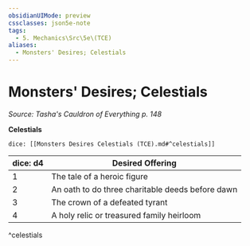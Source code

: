```yaml
---
obsidianUIMode: preview
cssclasses: json5e-note
tags:
  - 5. Mechanics\Src\5e\(TCE)
aliases:
  - Monsters' Desires; Celestials
---
```

# Monsters' Desires; Celestials
*Source: Tasha's Cauldron of Everything p. 148* 

**Celestials**

`dice: [[Monsters Desires Celestials (TCE).md#^celestials]]`

| dice: d4 | Desired Offering |
|----------|------------------|
| 1 | The tale of a heroic figure |
| 2 | An oath to do three charitable deeds before dawn |
| 3 | The crown of a defeated tyrant |
| 4 | A holy relic or treasured family heirloom |
^celestials
